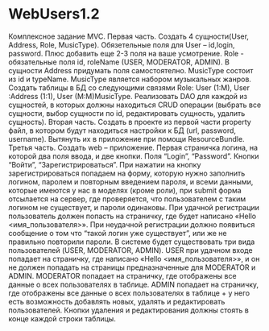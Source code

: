 # WebUsers1.2

Комплексное задание MVC.
Первая часть.
Создать 4 сущности(User, Address, Role, MusicType). Обязетельные поля для User – id,login, password. Плюс добавить еще 2-3 поля на ваше усмотрение. Role - обязательные поля id, roleName (USER, MODERATOR, ADMIN). В сущности Address придумать поля самостоятелно. MusicType состоит из id и typeName. MusicType является набором музыкальных жанров. Создать таблицы в БД со следующими связями Role: User (1:M), User :Address (1:1), User (M:M)MusicType. Реализовать DAO для каждой из сущностей, в которых должны находиться CRUD операции (выбрать все сущности, выбор сущности по id, редактировать сущность, удалить сущность).
Вторая часть.
Создать в проекте из первой части property файл, в котором будут находиться настройки к БД (url, password, username). Вытянуть их в приложение при помощи ResourceBundle.
Третья часть.
Создать web – приложение. Первая страничка логина, на которой два поля ввода, и две кнопки. Поля “Login”, “Password”. Кнопки “Войти”, “Зарегистрироваться”. При нажатии на кнопку зарегистрироваться попадаем на форму, которую нужно заполнить логином, паролем и повторным введением пароля, и всеми данными, которые имеются у нас в моделях (кроме роли), при submit форма отсылается на сервер, где проверяется, что пользователем с таким логином не существует, и пароли одинаковы. При удачной регистрации пользователь должен попасть на страничку, где будет написано «Hello <имя_пользователя>». При неудачной регистрации должно появиться сообщение о том что “такой логин уже существует”, или же не правильно повторили пароли.
В системе будет существовать три вида пользователей (USER, MODERATOR, ADMIN).
USER при удачном входе попадает на страничку, где написано «Hello <имя_пользователя>», и он не должен попадать на страницы предназначенные для MODERATOR и ADMIN.
MODERATOR попадает на страничку, где отображены все данные о всех пользователях в таблице.
ADMIN попадает на страничку, где отображены все данные о всех пользователях в таблице + у него есть возможность добавлять новых, удалять и редактировать пользователей. Кнопки удаления и редактирования должны стоять в конце каждой строки таблицы.
